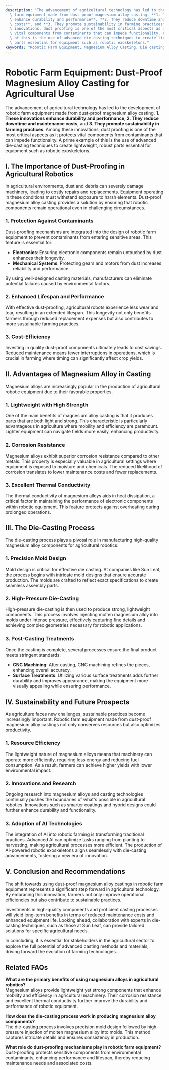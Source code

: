 ```yaml
---
description: "The advancement of agricultural technology has led to the development of robotic\
  \ farm equipment made from dust-proof magnesium alloy casting. **1. These innovations\
  \ enhance durability and performance**, **2. They reduce downtime and maintenance\
  \ costs**, and **3. They promote sustainability in farming practices**. Among these\
  \ innovations, dust proofing is one of the most critical aspects as it protects\
  \ vital components from contaminants that can impede functionality. A prime example\
  \ of this is the use of advanced die-casting techniques to create lightweight, robust\
  \ parts essential for equipment such as robotic exoskeletons."
keywords: "Robotic Farm Equipment, Magnesium Alloy Casting, Die casting process, Die-cast aluminum"
---
```

# Robotic Farm Equipment: Dust-Proof Magnesium Alloy Casting for Agricultural Use

The advancement of agricultural technology has led to the development of robotic farm equipment made from dust-proof magnesium alloy casting. **1. These innovations enhance durability and performance**, **2. They reduce downtime and maintenance costs**, and **3. They promote sustainability in farming practices**. Among these innovations, dust proofing is one of the most critical aspects as it protects vital components from contaminants that can impede functionality. A prime example of this is the use of advanced die-casting techniques to create lightweight, robust parts essential for equipment such as robotic exoskeletons.

## **I. The Importance of Dust-Proofing in Agricultural Robotics**

In agricultural environments, dust and debris can severely damage machinery, leading to costly repairs and replacements. Equipment operating in these conditions must withstand exposure to harsh elements. Dust-proof magnesium alloy casting provides a solution by ensuring that robotic components remain operational even in challenging circumstances.

### **1. Protection Against Contaminants**

Dust-proofing mechanisms are integrated into the design of robotic farm equipment to prevent contaminants from entering sensitive areas. This feature is essential for:

- **Electronics**: Ensuring electronic components remain untouched by dust enhances their longevity.
- **Mechanical Systems**: Protecting gears and motors from dust increases reliability and performance.

By using well-designed casting materials, manufacturers can eliminate potential failures caused by environmental factors.

### **2. Enhanced Lifespan and Performance**

With effective dust-proofing, agricultural robots experience less wear and tear, resulting in an extended lifespan. This longevity not only benefits farmers through reduced replacement expenses but also contributes to more sustainable farming practices.

### **3. Cost-Efficiency**

Investing in quality dust-proof components ultimately leads to cost savings. Reduced maintenance means fewer interruptions in operations, which is crucial in farming where timing can significantly affect crop yields.

## **II. Advantages of Magnesium Alloy in Casting**

Magnesium alloys are increasingly popular in the production of agricultural robotic equipment due to their favorable properties.

### **1. Lightweight with High Strength**

One of the main benefits of magnesium alloy casting is that it produces parts that are both light and strong. This characteristic is particularly advantageous in agriculture where mobility and efficiency are paramount. Lighter equipment can navigate fields more easily, enhancing productivity.

### **2. Corrosion Resistance**

Magnesium alloys exhibit superior corrosion resistance compared to other metals. This property is especially valuable in agricultural settings where equipment is exposed to moisture and chemicals. The reduced likelihood of corrosion translates to lower maintenance costs and fewer replacements.

### **3. Excellent Thermal Conductivity**

The thermal conductivity of magnesium alloys aids in heat dissipation, a critical factor in maintaining the performance of electronic components within robotic equipment. This feature protects against overheating during prolonged operations.

## **III. The Die-Casting Process**

The die-casting process plays a pivotal role in manufacturing high-quality magnesium alloy components for agricultural robotics.

### **1. Precision Mold Design**

Mold design is critical for effective die casting. At companies like Sun Leaf, the process begins with intricate mold designs that ensure accurate production. The molds are crafted to reflect exact specifications to create seamless assembly parts.

### **2. High-Pressure Die-Casting**

High-pressure die-casting is then used to produce strong, lightweight components. This process involves injecting molten magnesium alloy into molds under intense pressure, effectively capturing fine details and achieving complex geometries necessary for robotic applications.

### **3. Post-Casting Treatments**

Once the casting is complete, several processes ensure the final product meets stringent standards:

- **CNC Machining**: After casting, CNC machining refines the pieces, enhancing overall accuracy.
- **Surface Treatments**: Utilizing various surface treatments adds further durability and improves appearance, making the equipment more visually appealing while ensuring performance.

## **IV. Sustainability and Future Prospects**

As agriculture faces new challenges, sustainable practices become increasingly important. Robotic farm equipment made from dust-proof magnesium alloy castings not only conserves resources but also optimizes productivity.

### **1. Resource Efficiency**

The lightweight nature of magnesium alloys means that machinery can operate more efficiently, requiring less energy and reducing fuel consumption. As a result, farmers can achieve higher yields with lower environmental impact.

### **2. Innovations and Research**

Ongoing research into magnesium alloys and casting technologies continually pushes the boundaries of what's possible in agricultural robotics. Innovations such as smarter coatings and hybrid designs could further enhance durability and functionality.

### **3. Adoption of AI Technologies**

The integration of AI into robotic farming is transforming traditional practices. Advanced AI can optimize tasks ranging from planting to harvesting, making agricultural processes more efficient. The production of AI-powered robotic exoskeletons aligns seamlessly with die-casting advancements, fostering a new era of innovation.

## **V. Conclusion and Recommendations**

The shift towards using dust-proof magnesium alloy castings in robotic farm equipment represents a significant step forward in agricultural technology. By embracing this innovation, farmers not only improve operational efficiencies but also contribute to sustainable practices. 

Investments in high-quality components and proficient casting processes will yield long-term benefits in terms of reduced maintenance costs and enhanced equipment life. Looking ahead, collaboration with experts in die-casting techniques, such as those at Sun Leaf, can provide tailored solutions for specific agricultural needs.

In concluding, it is essential for stakeholders in the agricultural sector to explore the full potential of advanced casting methods and materials, driving forward the evolution of farming technologies.

## Related FAQs

**What are the primary benefits of using magnesium alloys in agricultural robotics?**  
Magnesium alloys provide lightweight yet strong components that enhance mobility and efficiency in agricultural machinery. Their corrosion resistance and excellent thermal conductivity further improve the durability and performance of robotic equipment.

**How does the die-casting process work in producing magnesium alloy components?**  
The die-casting process involves precision mold design followed by high-pressure injection of molten magnesium alloy into molds. This method captures intricate details and ensures consistency in production.

**What role do dust-proofing mechanisms play in robotic farm equipment?**  
Dust-proofing protects sensitive components from environmental contaminants, enhancing performance and lifespan, thereby reducing maintenance needs and associated costs.
